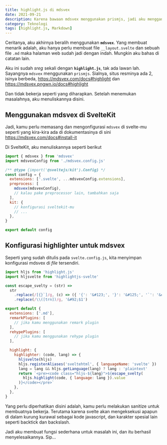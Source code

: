 ```yaml
---
title: highlight.js di mdsvex
date: 2021-09-21
description: Karena bawaan mdsvex menggunakan prismjs, jadi aku menggantinya
category: Teknologi
tags: [highlight.js, Markdown]
---
```


Ceritanya, aku akhirnya beralih menggunakan **`mdsvex`**. Yang membuat menarik adalah, aku hanya perlu membuat file `__layout.svelte` dan sebuah file `.md` maka halaman web sudah jadi dengan indah. Mungkin aku bahas di catatan lain.

Aku ini sudah _sreg_ sekali dengan **`highlight.js`**, tak ada lawan lah. Sayangnya `mdsvex` menggunakan `prismjs`. Sialnya, situs resminya ada 2, isinya berbeda, https://mdsvex.com/docs#highlight dan https://mdsvex.pngwn.io/docs#highlight

Dan tidak bekerja seperti yang diharapkan. Setelah menemukan masalahnya, aku menuliskannya disini.

## Menggunakan mdsvex di SvelteKit

Jadi, kamu perlu memasang dan mengonfigurasi `mdsvex` di svelte-mu seperti yang kira-kira ada di dokumentasinya di sini https://mdsvex.com/docs#install-it

Di SvelteKit, aku menuliskannya seperti berikut

```js
import { mdsvex } from 'mdsvex'
import mdsvexConfig from './mdsvex.config.js'

/** @type {import('@sveltejs/kit').Config} */
const config = {
  extensions: ['.svelte', ...mdsvexConfig.extensions],
  preprocess: [
    mdsvex(mdsvexConfig),
    // kalau pake preprocessor lain, tambahkan saja
  ],
  kit: {
    // konfigurasi sveltekit-mu
    // ...
  },
}

export default config
```

## Konfigurasi highlighter untuk mdsvex

Seperti yang sudah ditulis pada `svelte.config.js`, kita menyimpan konfigurasi mdsvex di _file_ tersendiri.

```js
import hljs from 'highlight.js'
import hljsvelte from 'highlightjs-svelte'

const escape_svelty = (str) =>
  str
    .replace(/[{}`]/g, (c) => ({ '{': '&#123;', '}': '&#125;', '`': '&#96;' }[c]))
    .replace(/\\([trn])/g, '&#92;$1')

export default {
  extensions: ['.md'],
  remarkPlugins: [
    // jika kamu menggunakan remark plugin
  ],
  rehypePlugins: [
    // jika kamu menggunakan rehype plugin
  ],

  highlight: {
    highlighter: (code, lang) => {
      hljsvelte(hljs)
      hljs.registerAliases('sveltehtml', { languageName: 'svelte' })
      lang = lang && hljs.getLanguage(lang) ? lang : 'plaintext'
      return `<pre><code class="hljs-${lang}">${escape_svelty(
        hljs.highlight(code, { language: lang }).value
      )}</code></pre>`
    },
  },
}
```

Yang perlu diperhatikan disini adalah, kamu perlu melakukan sanitize untuk membuatnya bekerja. Terutama karena svelte akan mengeksekusi apapun di dalam kurung kurawal sebagai kode javascript, dan karakter spesial lain seperti backtick dan backslash.

Jadi aku membuat fungsi sederhana untuk masalah ini, dan itu berhasil menyelesaikannya. Sip...
